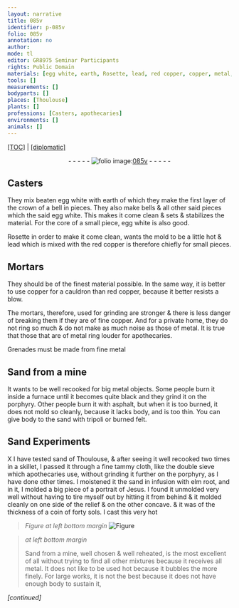 ```yaml
---
layout: narrative
title: 085v
identifier: p-085v
folio: 085v
annotation: no
author:
mode: tl
editor: GR8975 Seminar Participants
rights: Public Domain
materials: [egg white, earth, Rosette, lead, red copper, copper, metal, Sand, porphyry, asphalt, sand, tripoli, felt, tammy cloth, elm root,, metal.]
tools: []
measurements: []
bodyparts: []
places: [Thoulouse]
plants: []
professions: [Casters, apothecaries]
environments: []
animals: []
---
```


<p><a href="{{ site.baseurl }}/translation/">[TOC]</a> | <a href="{{ site.baseurl }}/texts/p-085v_tc/" target="_blank">[diplomatic]</a></p><div class="folio" align="center">- - - - - <a href="http://gallica.bnf.fr/ark:/12148/btv1b10500001g/f176.image" target="_blank"><img src="https://cu-mkp.github.io/2017-workshop-edition/assets/photo-icon.png" alt="folio image: " style="display:inline-block; margin-bottom:-3px;"/>085v</a> - - - - - </div>  
  

## <span class="pro">Casters</span>

 
They mix beaten <span class="m">egg white</span> with <span class="m">earth</span> of which they make the first layer of the crown <span class="sup">of a bell</span> in pieces. <span class="sup">They also make</span> bells & all other said pieces which the said <span class="m"><span class="sup">egg</span> white</span>. This makes <span class="sup">it</span> come clean & sets & stabilizes the material. For the core of a small piece, <span class="m">egg white</span> is also good.
 
<span class="m">Rosette</span> in order to make it come clean, wants the mold to be a little hot & <span class="m">lead</span> which is mixed with the <span class="m">red copper</span> <span class="sup">is</span> therefore chiefly for small pieces.
 
 
  

## Mortars

 
They should be of the finest material possible. <span class="sup">In the same way</span>, it is better to use <span class="m">copper</span> for a cauldron than <span class="m">red copper</span>, because it better resists a blow.
 
The mortars, therefore, used for grinding are stronger & there is less danger of breaking them if they are of fine <span class="m">copper</span>. And for a private home, they do not ring so much & do not make as much noise as those of <span class="m">metal</span>. It is true that those that are of <span class="m">metal</span> ring louder for <span class="pro">apothecaries</span>.
 
Grenades must be made from fine <span class="m">metal</span>
 
 
  

## <span class="m">Sand</span> from a mine

 
It wants to be well recooked for big <span class="m">metal</span> <span class="sup">objects</span>. Some people burn it inside a furnace until it becomes quite black and they grind it on the <span class="m">porphyry</span>. Other people burn it with <span class="m">asphalt</span>, but when it is too burned, it does not mold so cleanly, because it lacks body, and is too thin. You can give body to the <span class="m">sand</span> with <span class="m">tripoli</span> or burned <span class="m">felt</span>.
 
 
  

## <span class="m">Sand</span> Experiments

 
X I have tested <span class="m">sand</span> of <span class="pl">Thoulouse</span>, & after seeing it well recooked two times in a skillet, I passed it through a fine <span class="m">tammy cloth</span>, like the double <span class="sup">sieve</span> which <span class="pro">apothecaries</span> use, without grinding it further on the <span class="m">porphyry</span>, as I have done other times. I moistened it <span class="sup">the sand</span> in infusion with <span class="m">elm root,</span> and in it, I molded a big piece of a portrait of Jesus. I found it unmolded very well without having to tire myself out by hitting it from behind & it molded cleanly on one side of the relief & on the other concave. & it was of the thickness of a coin of forty sols. I cast <span class="sup">this</span> very hot
 
> *Figure*
> *at left bottom margin*
> <a href="" target="_blank"><img src="https://cu-mkp.github.io/GR8975-edition/assets/photo-icon.png" alt="Figure" style="display:inline-block; margin-bottom:-3px;"/></a>
 
> *at left bottom margin*
> 
> 
>  <span class="m">Sand</span> from a mine, well chosen & well reheated, is the most excellent of all without trying to find all other mixtures because it receives all <span class="m">metal.</span> It does not like to be used hot because it bubbles the more finely. For large works, it is not the best because it does not have enough body to sustain <span class="sup">it</span>,
 
*[continued]*
 
